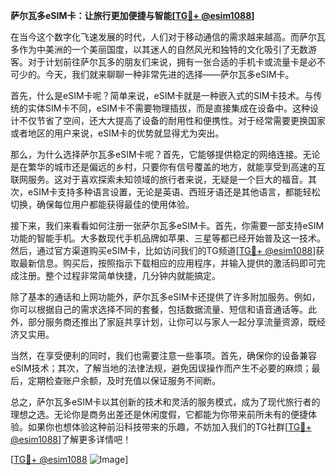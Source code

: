 **萨尔瓦多eSIM卡：让旅行更加便捷与智能[[TG💪+ @esim1088](https://t.me/s/esim1088)]**

在当今这个数字化飞速发展的时代，人们对于移动通信的需求越来越高。而萨尔瓦多作为中美洲的一个美丽国度，以其迷人的自然风光和独特的文化吸引了无数游客。对于计划前往萨尔瓦多的朋友们来说，拥有一张合适的手机卡或流量卡是必不可少的。今天，我们就来聊聊一种非常先进的选择——萨尔瓦多eSIM卡。

首先，什么是eSIM卡呢？简单来说，eSIM卡就是一种嵌入式的SIM卡技术。与传统的实体SIM卡不同，eSIM卡不需要物理插拔，而是直接集成在设备中。这种设计不仅节省了空间，还大大提高了设备的耐用性和便携性。对于经常需要更换国家或者地区的用户来说，eSIM卡的优势就显得尤为突出。

那么，为什么选择萨尔瓦多eSIM卡呢？首先，它能够提供稳定的网络连接。无论是在繁华的城市还是偏远的乡村，只要你有信号覆盖的地方，就能享受到高速的互联网服务。这对于喜欢探索未知领域的旅行者来说，无疑是一个巨大的福音。其次，eSIM卡支持多种语言设置，无论是英语、西班牙语还是其他语言，都能轻松切换，确保每位用户都能获得最佳的使用体验。

接下来，我们来看看如何注册一张萨尔瓦多eSIM卡。首先，你需要一部支持eSIM功能的智能手机。大多数现代手机品牌如苹果、三星等都已经开始普及这一技术。然后，通过官方渠道购买eSIM卡，比如访问我们的TG频道[[TG💪+ @esim1088](https://t.me/s/esim1088)]获取最新信息。购买后，按照指示下载相应的应用程序，并输入提供的激活码即可完成注册。整个过程非常简单快捷，几分钟内就能搞定。

除了基本的通话和上网功能外，萨尔瓦多eSIM卡还提供了许多附加服务。例如，你可以根据自己的需求选择不同的套餐，包括数据流量、短信和语音通话等。此外，部分服务商还推出了家庭共享计划，让你可以与家人一起分享流量资源，既经济又实用。

当然，在享受便利的同时，我们也需要注意一些事项。首先，确保你的设备兼容eSIM技术；其次，了解当地的法律法规，避免因误操作而产生不必要的麻烦；最后，定期检查账户余额，及时充值以保证服务不间断。

总之，萨尔瓦多eSIM卡以其创新的技术和灵活的服务模式，成为了现代旅行者的理想之选。无论你是商务出差还是休闲度假，它都能为你带来前所未有的便捷体验。如果你也想体验这种前沿科技带来的乐趣，不妨加入我们的TG社群[[TG💪+ @esim1088](https://t.me/s/esim1088)]了解更多详情吧！

[[TG💪+ @esim1088](https://t.me/s/esim1088) ![Image](https://i.postimg.cc/4NQfJmqS/Snipaste-2025-05-13-00-14-12.png)]